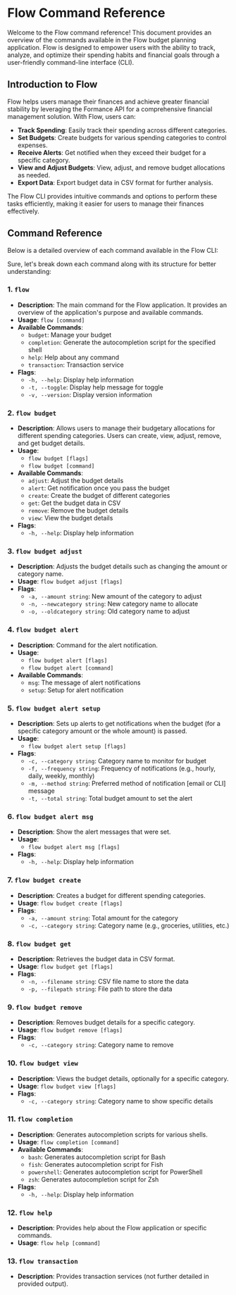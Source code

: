 # Flow Command Reference

Welcome to the Flow command reference! This document provides an overview of the commands available in the Flow budget planning application. Flow is designed to empower users with the ability to track, analyze, and optimize their spending habits and financial goals through a user-friendly command-line interface (CLI).

## Introduction to Flow

Flow helps users manage their finances and achieve greater financial stability by leveraging the Formance API for a comprehensive financial management solution. With Flow, users can:

- **Track Spending**: Easily track their spending across different categories.
- **Set Budgets**: Create budgets for various spending categories to control expenses.
- **Receive Alerts**: Get notified when they exceed their budget for a specific category.
- **View and Adjust Budgets**: View, adjust, and remove budget allocations as needed.
- **Export Data**: Export budget data in CSV format for further analysis.

The Flow CLI provides intuitive commands and options to perform these tasks efficiently, making it easier for users to manage their finances effectively.

## Command Reference

Below is a detailed overview of each command available in the Flow CLI:

Sure, let's break down each command along with its structure for better understanding:

### 1. `flow`
- **Description**: The main command for the Flow application. It provides an overview of the application's purpose and available commands.
- **Usage**: `flow [command]`
- **Available Commands**:
  - `budget`: Manage your budget
  - `completion`: Generate the autocompletion script for the specified shell
  - `help`: Help about any command
  - `transaction`: Transaction service
- **Flags**:
  - `-h, --help`: Display help information
  - `-t, --toggle`: Display help message for toggle
  - `-v, --version`: Display version information

### 2. `flow budget`
- **Description**: Allows users to manage their budgetary allocations for different spending categories. Users can create, view, adjust, remove, and get budget details.
- **Usage**: 
  - `flow budget [flags]`
  - `flow budget [command]`
- **Available Commands**:
  - `adjust`: Adjust the budget details
  - `alert`: Get notification once you pass the budget
  - `create`: Create the budget of different categories
  - `get`: Get the budget data in CSV
  - `remove`: Remove the budget details
  - `view`: View the budget details
- **Flags**:
  - `-h, --help`: Display help information

### 3. `flow budget adjust`
- **Description**: Adjusts the budget details such as changing the amount or category name.
- **Usage**: `flow budget adjust [flags]`
- **Flags**:
  - `-a, --amount string`: New amount of the category to adjust
  - `-n, --newcategory string`: New category name to allocate
  - `-o, --oldcategory string`: Old category name to adjust

### 4. `flow budget alert`
- **Description**: Command for the alert notification.
- **Usage**: 
  - `flow budget alert [flags]`
  - `flow budget alert [command]`
- **Available Commands**:
  - `msg`: The message of alert notifications
  - `setup`: Setup for alert notification

### 5. `flow budget alert setup`
- **Description**: Sets up alerts to get notifications when the budget (for a specific category amount or the whole amount) is passed.
- **Usage**: 
  - `flow budget alert setup [flags]`
- **Flags**:
  - `-c, --category string`: Category name to monitor for budget
  - `-f, --frequency string`: Frequency of notifications (e.g., hourly, daily, weekly, monthly)
  - `-m, --method string`: Preferred method of notification [email or CLI] message
  - `-t, --total string`:  Total budget amount to set the alert

### 6. `flow budget alert msg`
- **Description**: Show the alert messages that were set.
- **Usage**: 
  - `flow budget alert msg [flags]`
- **Flags**:
  - `-h, --help`: Display help information

### 7. `flow budget create`
- **Description**: Creates a budget for different spending categories.
- **Usage**: `flow budget create [flags]`
- **Flags**:
  - `-a, --amount string`: Total amount for the category
  - `-c, --category string`: Category name (e.g., groceries, utilities, etc.)

### 8. `flow budget get`
- **Description**: Retrieves the budget data in CSV format.
- **Usage**: `flow budget get [flags]`
- **Flags**:
  - `-n, --filename string`: CSV file name to store the data
  - `-p, --filepath string`: File path to store the data

### 9. `flow budget remove`
- **Description**: Removes budget details for a specific category.
- **Usage**: `flow budget remove [flags]`
- **Flags**:
  - `-c, --category string`: Category name to remove

### 10. `flow budget view`
- **Description**: Views the budget details, optionally for a specific category.
- **Usage**: `flow budget view [flags]`
- **Flags**:
  - `-c, --category string`: Category name to show specific details

### 11. `flow completion`
- **Description**: Generates autocompletion scripts for various shells.
- **Usage**: `flow completion [command]`
- **Available Commands**:
  - `bash`: Generates autocompletion script for Bash
  - `fish`: Generates autocompletion script for Fish
  - `powershell`: Generates autocompletion script for PowerShell
  - `zsh`: Generates autocompletion script for Zsh
- **Flags**:
  - `-h, --help`: Display help information

### 12. `flow help`
- **Description**: Provides help about the Flow application or specific commands.
- **Usage**: `flow help [command]`

### 13. `flow transaction`
- **Description**: Provides transaction services (not further detailed in provided output).